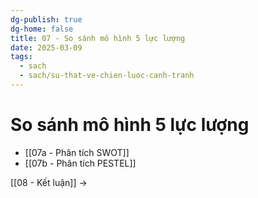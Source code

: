 ```yaml
---
dg-publish: true
dg-home: false
title: 07 - So sánh mô hình 5 lực lượng
date: 2025-03-09
tags:
  - sach
  - sach/su-that-ve-chien-luoc-canh-tranh
---
```


# So sánh mô hình 5 lực lượng

- [[07a - Phân tích SWOT]]
- [[07b - Phân tích PESTEL]]

[[08 - Kết luận]] →

